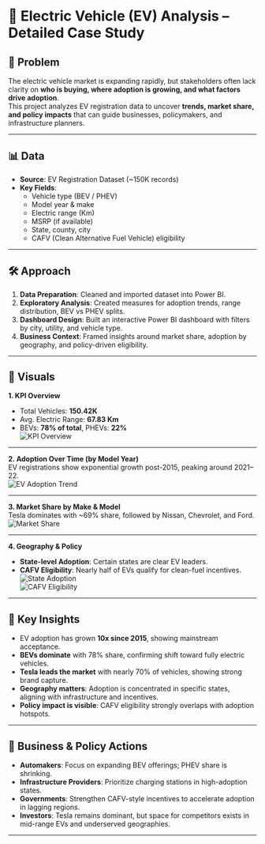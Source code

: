 # 🚗 Electric Vehicle (EV) Analysis – Detailed Case Study

## 🔎 Problem
The electric vehicle market is expanding rapidly, but stakeholders often lack clarity on **who is buying, where adoption is growing, and what factors drive adoption**.  
This project analyzes EV registration data to uncover **trends, market share, and policy impacts** that can guide businesses, policymakers, and infrastructure planners.

---

## 📊 Data
- **Source**: EV Registration Dataset (~150K records)  
- **Key Fields**:  
  - Vehicle type (BEV / PHEV)  
  - Model year & make  
  - Electric range (Km)  
  - MSRP (if available)  
  - State, county, city  
  - CAFV (Clean Alternative Fuel Vehicle) eligibility  

---

## 🛠 Approach
1. **Data Preparation**: Cleaned and imported dataset into Power BI.  
2. **Exploratory Analysis**: Created measures for adoption trends, range distribution, BEV vs PHEV splits.  
3. **Dashboard Design**: Built an interactive Power BI dashboard with filters by city, utility, and vehicle type.  
4. **Business Context**: Framed insights around market share, adoption by geography, and policy-driven eligibility.  

---

## 📸 Visuals

**1. KPI Overview**  
- Total Vehicles: **150.42K**  
- Avg. Electric Range: **67.83 Km**  
- BEVs: **78% of total**, PHEVs: **22%**  
![KPI Overview](image/kpi_overview.png)

---

**2. Adoption Over Time (by Model Year)**  
EV registrations show exponential growth post-2015, peaking around 2021–22.  
![EV Adoption Trend](image/ev_adoption_trend.png)

---

**3. Market Share by Make & Model**  
Tesla dominates with ~69% share, followed by Nissan, Chevrolet, and Ford.   
![Market Share](image/market_share_make.png)

---

**4. Geography & Policy**  
- **State-level Adoption**: Certain states are clear EV leaders.  
- **CAFV Eligibility**: Nearly half of EVs qualify for clean-fuel incentives.  
![State Adoption](image/statewise_adoption.png)  
![CAFV Eligibility](image/cafv_eligibility.png)

---

## 🔑 Key Insights
- EV adoption has grown **10x since 2015**, showing mainstream acceptance.  
- **BEVs dominate** with 78% share, confirming shift toward fully electric vehicles.  
- **Tesla leads the market** with nearly 70% of vehicles, showing strong brand capture.  
- **Geography matters**: Adoption is concentrated in specific states, aligning with infrastructure and incentives.  
- **Policy impact is visible**: CAFV eligibility strongly overlaps with adoption hotspots.  

---

## 🏁 Business & Policy Actions
- **Automakers**: Focus on expanding BEV offerings; PHEV share is shrinking.  
- **Infrastructure Providers**: Prioritize charging stations in high-adoption states.  
- **Governments**: Strengthen CAFV-style incentives to accelerate adoption in lagging regions.  
- **Investors**: Tesla remains dominant, but space for competitors exists in mid-range EVs and underserved geographies.  

---
